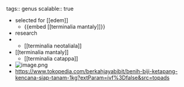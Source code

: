 tags:: genus
scalable:: true

- selected for [[edem]]
	- {{embed [[terminalia mantaly]]}}
- research
-
	- [[terminalia neotaliala]]
- [[terminalia mantaly]]
	- [[terminalia catappa]]
- ![image.png](../assets/image_1713797344085_0.png)
- https://www.tokopedia.com/berkahjayabibit/benih-biji-ketapang-kencana-siap-tanam-1kg?extParam=ivf%3Dfalse&src=topads